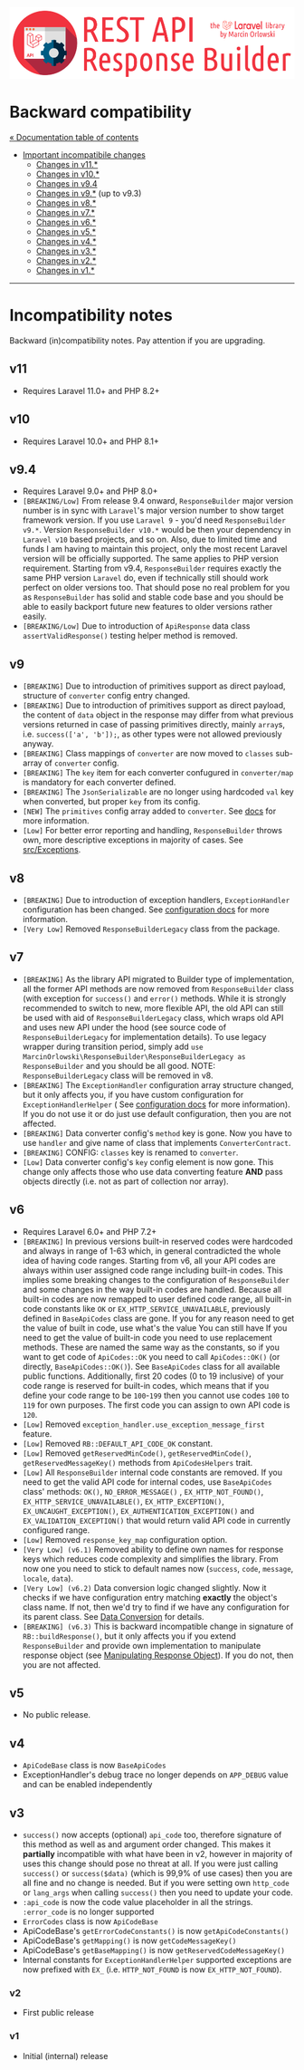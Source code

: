 ![REST API Response Builder for Laravel](../artwork/laravel-api-response-builder-logo.png)

# Backward compatibility #

[« Documentation table of contents](README.md)

* [Important incompatibile changes](#incompatibility-notes)
  * [Changes in v11.*](#v11)
  * [Changes in v10.*](#v10)
  * [Changes in v9.4](#v94)
  * [Changes in v9.*](#v9) (up to v9.3)
  * [Changes in v8.*](#v8)
  * [Changes in v7.*](#v7)
  * [Changes in v6.*](#v6)
  * [Changes in v5.*](#v5)
  * [Changes in v4.*](#v4)
  * [Changes in v3.*](#v3)
  * [Changes in v2.*](#v2)
  * [Changes in v1.*](#v1)

---

# Incompatibility notes #

Backward (in)compatibility notes. Pay attention if you are upgrading.

## v11 ##

* Requires Laravel 11.0+ and PHP 8.2+

## v10 ##

* Requires Laravel 10.0+ and PHP 8.1+

## v9.4 ##

* Requires Laravel 9.0+ and PHP 8.0+
* `[BREAKING/Low]` From release 9.4 onward, `ResponseBuilder` major version number is in sync
  with `Laravel`'s major version number to show target framework version. If you use `Laravel 9` -
  you'd need `ResponseBuilder v9.*`. Version `ResponseBuilder v10.*` would be then your dependency
  in `Laravel v10` based projects, and so on. Also, due to limited time and funds I am
  having to maintain this project, only the most recent Laravel version will be officially
  supported. The same applies to PHP version requirement. Starting from v9.4, `ResponseBuilder`
  requires exactly the same PHP version `Laravel` do, even if technically still should work perfect
  on older versions too. That should pose no real problem for you as `ResponseBuilder` has solid and
  stable code base and you should be able to easily backport future new features to older versions
  rather easily.
* `[BREAKING/Low]` Due to introduction of `ApiResponse` data class `assertValidResponse()` testing
  helper method is removed.

## v9 ##

* `[BREAKING]` Due to introduction of primitives support as direct payload, structure of `converter`
  config entry changed.
* `[BREAKING]` Due to introduction of primitives support as direct payload, the content of `data`
  object in the response may differ from what previous versions returned in case of passing
  primitives directly, mainly `array`s, i.e.
  `success(['a', 'b']);`, as other types were not allowed previously anyway.
* `[BREAKING]` Class mappings of `converter` are now moved to `classes` sub-array of `converter`
  config.
* `[BREAKING]` The `key` item for each converter confugured in `converter/map` is mandatory for each
  converter defined.
* `[BREAKING]` The `JsonSerializable` are no longer using hardcoded `val` key when converted, but
  proper `key` from its config.
* `[NEW]` The `primitives` config array added to `converter`. See [docs](config.md) for more
  information.
* `[Low]` For better error reporting and handling, `ResponseBuilder` throws own, more descriptive
  exceptions in majority of cases. See [src/Exceptions](../src/Exceptions).

## v8 ##

* `[BREAKING]` Due to introduction of exception handlers, `ExceptionHandler` configuration has been
  changed. See [configuration docs](config.md#exception_handler) for more information.
* `[Very Low]` Removed `ResponseBuilderLegacy` class from the package.

## v7 ##

* `[BREAKING]` As the library API migrated to Builder type of implementation, all the former API
  methods are now removed from
  `ResponseBuilder` class (with exception for `success()` and `error()` methods. While it is
  strongly recommended to switch to new, more flexible API, the old API can still be used with aid
  of `ResponseBuilderLegacy` class, which wraps old API and uses new API under the hood (see source
  code of `ResponseBuilderLegacy` for implementation details). To use legacy wrapper during
  transition period, simply
  add `use MarcinOrlowski\ResponseBuilder\ResponseBuilderLegacy as ResponseBuilder` and you should
  be all good. NOTE: `ResponseBuilderLegacy` class will be removed in v8.
* `[BREAKING]` The `ExceptionHandler` configuration array structure changed, but it only affects
  you, if you have custom configuration for `ExceptionHandlerHelper` (
  See [configuration docs](config.md) for more information). If you do not use it or do just use
  default configuration, then you are not affected.
* `[BREAKING]` Data converter config's `method` key is gone. Now you have to use `handler` and give
  name of class that implements `ConverterContract`.
* `[BREAKING]` CONFIG: `classes` key is renamed to `converter`.
* `[Low]` Data converter config's `key` config element is now gone. This change only affects those
  who use data converting feature **AND** pass objects directly (i.e. not as part of collection nor
  array).

## v6 ##

* Requires Laravel 6.0+ and PHP 7.2+
* `[BREAKING]` In previous versions built-in reserved codes were hardcoded and always in range of
  1-63 which, in general contradicted the whole idea of having code ranges. Starting from v6, all
  your API codes are always within user assigned code range including built-in codes. This implies
  some breaking changes to the configuration of `ResponseBuilder` and some changes in the way
  built-in codes are handled. Because all built-in codes are now remapped to user defined code
  range, all built-in code constants like `OK` or `EX_HTTP_SERVICE_UNAVAILABLE`, previously defined
  in `BaseApiCodes` class are gone. If you for any reason need to get the value of built in code,
  use what's the value You can still have If you need to get the value of built-in code you need to
  use replacement methods. These are named the same way as the constants, so if you want to get code
  of `ApiCodes::OK` you need to call `ApiCodes::OK()` (or directly, `BaseApiCodes::OK()`).
  See `BaseApiCodes` class for all available public functions. Additionally, first 20 codes (0 to 19
  inclusive) of your code range is reserved for built-in codes, which means that if you define your
  code range to be `100`-`199` then you cannot use codes `100` to `119` for own purposes. The first
  code you can assign to own API code is `120`.
* `[Low]` Removed `exception_handler.use_exception_message_first` feature.
* `[Low]` Removed `RB::DEFAULT_API_CODE_OK` constant.
* `[Low]` Removed `getReservedMinCode()`, `getReservedMinCode()`, `getReservedMessageKey()` methods
  from `ApiCodesHelpers` trait.
* `[Low]` All `ResponseBuilder` internal code constants are removed. If you need to get the valid
  API code for internal codes, use `BaseApiCodes` class' methods: `OK()`, `NO_ERROR_MESSAGE()`
  , `EX_HTTP_NOT_FOUND()`, `EX_HTTP_SERVICE_UNAVAILABLE()`,
  `EX_HTTP_EXCEPTION()`, `EX_UNCAUGHT_EXCEPTION()`, `EX_AUTHENTICATION_EXCEPTION()`
  and `EX_VALIDATION_EXCEPTION()` that would return valid API code in currently configured range.
* `[Low]` Removed `response_key_map` configuration option.
* `[Very Low] (v6.1)` Removed ability to define own names for response keys which reduces code
  complexity and simplifies the library. From now one you need to stick to default names
  now (`success`, `code`, `message`, `locale`, `data`).
* `[Very Low] (v6.2)` Data conversion logic changed slightly. Now it checks if we have configuration
  entry matching **exactly**
  the object's class name. If not, then we'd try to find if we have any configuration for its parent
  class. See [Data Conversion](conversion.md) for details.
* `[BREAKING] (v6.3)` This is backward incompatible change in signature of `RB::buildResponse()`,
  but it only affects you if you extend `ResponseBuilder` and provide own implementation to
  manipulate response object
  (see [Manipulating Response Object](response.md)). If you do not, then you are not affected.

## v5 ##

* No public release.

## v4 ##

* `ApiCodeBase` class is now `BaseApiCodes`
* ExceptionHandler's debug trace no longer depends on `APP_DEBUG` value and can be enabled
  independently

## v3 ##

* `success()` now accepts (optional) `api_code` too, therefore signature of this method as well as
  and argument order changed. This makes it **partially** incompatible with what have been in v2,
  however in majority of uses this change should pose no threat at all. If you were just
  calling `success()` or `success($data)` (which is 99,9% of use cases) then you are all fine and no
  change is needed. But if you were setting own
  `http_code` or `lang_args` when calling `success()` then you need to update your code.
* `:api_code` is now the code value placeholder in all the strings. `:error_code` is no longer
  supported
* `ErrorCodes` class is now `ApiCodeBase`
* ApiCodeBase's `getErrorCodeConstants()` is now `getApiCodeConstants()`
* ApiCodeBase's `getMapping()` is now `getCodeMessageKey()`
* ApiCodeBase's `getBaseMapping()` is now `getReservedCodeMessageKey()`
* Internal constants for `ExceptionHandlerHelper` supported exceptions are now prefixed with `EX_`
  (i.e. `HTTP_NOT_FOUND` is now `EX_HTTP_NOT_FOUND`).

### v2 ###

* First public release

### v1 ###

* Initial (internal) release

